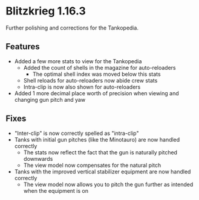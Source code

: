 # Blitzkrieg 1.16.3

Further polishing and corrections for the Tankopedia.

## Features

- Added a few more stats to view for the Tankopedia
  - Added the count of shells in the magazine for auto-reloaders
    - The optimal shell index was moved below this stats
  - Shell reloads for auto-reloaders now abide crew stats
  - Intra-clip is now also shown for auto-reloaders
- Added 1 more decimal place worth of precision when viewing and changing gun pitch and yaw

## Fixes

- "Inter-clip" is now correctly spelled as "intra-clip"
- Tanks with initial gun pitches (like the Minotauro) are now handled correctly
  - The stats now reflect the fact that the gun is naturally pitched downwards
  - The view model now compensates for the natural pitch
- Tanks with the improved vertical stabilizer equipment are now handled correctly
  - The view model now allows you to pitch the gun further as intended when the equipment is on
